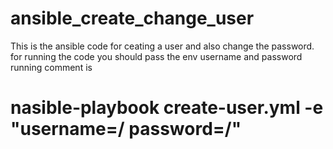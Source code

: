 # ansible_create_change_user
This is the ansible code for ceating a user and also change the password.
for running the code you should pass the env username and password
running comment is 
# nasible-playbook create-user.yml -e "username=/<useranem/> password=/<password/>"